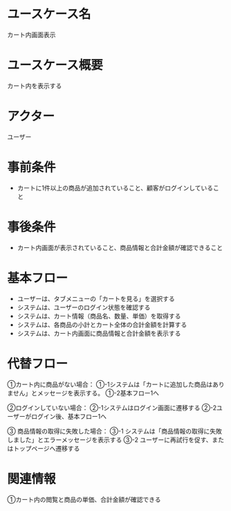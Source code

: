 # ユースケース名
カート内画面表示
# ユースケース概要
カート内を表示する
# アクター
ユーザー
# 事前条件
- カートに1件以上の商品が追加されていること、顧客がログインしていること
# 事後条件
- カート内画面が表示されていること、商品情報と合計金額が確認できること
# 基本フロー
- ユーザーは、タブメニューの「カートを見る」を選択する
- システムは、ユーザーのログイン状態を確認する
- システムは、カート情報（商品名、数量、単価）を取得する
- システムは、各商品の小計とカート全体の合計金額を計算する
- システムは、カート内画面に商品情報と合計金額を表示する


# 代替フロー
①カート内に商品がない場合：
①-1システムは「カートに追加した商品はありません」とメッセージを表示する。
①-2基本フロー1へ

②ログインしていない場合：
②-1システムはログイン画面に遷移する
②-2ユーザーがログイン後、基本フロー1へ

③ 商品情報の取得に失敗した場合：
③-1 システムは「商品情報の取得に失敗しました」とエラーメッセージを表示する
③-2 ユーザーに再試行を促す、またはトップページへ遷移する

# 関連情報
①カート内の閲覧と商品の単価、合計金額が確認できる
